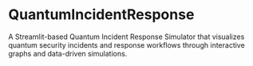 # QuantumIncidentResponse
A Streamlit-based Quantum Incident Response Simulator that visualizes quantum security incidents and response workflows through interactive graphs and data-driven simulations.
